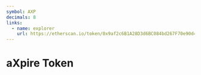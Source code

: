 ```yaml
---
symbol: AXP
decimals: 8
links:
  - name: explorer
    url: https://etherscan.io/token/0x9af2c6B1A28D3d6BC084bd267F70e90d49741D5B
---
```


# aXpire Token
